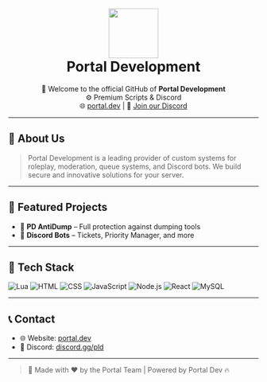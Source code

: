 <h1 align="center">
  <img src="https://media.discordapp.net/attachments/1152562766125744178/1382448400083062927/Logo_PNG.png?ex=684b30e7&is=6849df67&hm=65ee089788fd8393d796768df6aa6fac4e775a6033eba53118d1ea1c1306fdf9&=&width=1703&height=857" width="100"/><br>
  Portal Development
</h1>

<p align="center">
  👋 Welcome to the official GitHub of <b>Portal Development</b><br>
  ⚙️ Premium Scripts & Discord<br>
  🌐 <a href="https://portal.dev">portal.dev</a> | 💬 <a href="https://discord.gg/pddev">Join our Discord</a>
</p>

---

## 🧠 About Us
> Portal Development is a leading provider of custom systems for roleplay, moderation, queue systems, and Discord bots. We build secure and innovative solutions for your server.

---

## 🚀 Featured Projects

- 🔐 **PD AntiDump** – Full protection against dumping tools
- 🤖 **Discord Bots** – Tickets, Priority Manager, and more

---

## 🧰 Tech Stack
![Lua](https://img.shields.io/badge/Lua-000000?style=for-the-badge&logo=lua)
![HTML](https://img.shields.io/badge/HTML-E34F26?style=for-the-badge&logo=html5&logoColor=white)
![CSS](https://img.shields.io/badge/CSS-1572B6?style=for-the-badge&logo=css3&logoColor=white)
![JavaScript](https://img.shields.io/badge/JavaScript-F7DF1E?style=for-the-badge&logo=javascript&logoColor=black)
![Node.js](https://img.shields.io/badge/Node.js-339933?style=for-the-badge&logo=node.js&logoColor=white)
![React](https://img.shields.io/badge/React-20232A?style=for-the-badge&logo=react)
![MySQL](https://img.shields.io/badge/MySQL-005C84?style=for-the-badge&logo=mysql)

---

## 📞 Contact
- 🌐 Website: [portal.dev](https://portal-development-webshop.tebex.io/)
- 💬 Discord: [discord.gg/pld](https://discord.gg/pddev)

---

> 🧊 Made with ❤️ by the Portal Team | Powered by Portal Dev 🔥
